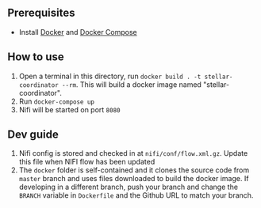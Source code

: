 ## Prerequisites
* Install [Docker](www.docker.com) and [Docker Compose](https://docs.docker.com/compose/)

## How to use
1. Open a terminal in this directory, run `docker build . -t stellar-coordinator --rm`. This will build a docker image named "stellar-coordinator".
2. Run `docker-compose up`
3. Nifi will be started on port `8080`

## Dev guide
1. Nifi config is stored and checked in at `nifi/conf/flow.xml.gz`. Update this file when NIFI flow has been updated
2. The `docker` folder is self-contained and it clones the source code from `master` branch and uses files downloaded to build the docker image.
 If developing in a different branch, push your branch and change the `BRANCH` variable in `Dockerfile` and the Github URL to match your branch.
